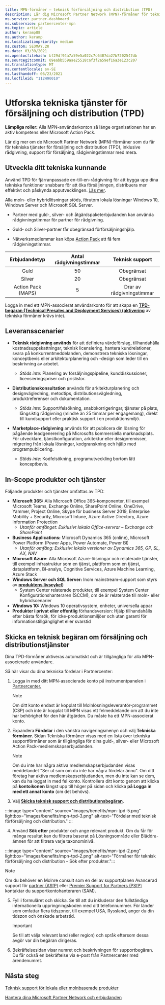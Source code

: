 ```yaml
---
title: MPN-förmåner – teknisk förförsäljning och distribution (TPD)
description: Lär dig Microsoft Partner Network (MPN)-förmåner för tekniska tjänster före försäljning och distribution (TPD)
ms.service: partner-dashboard
ms.subservice: partnercenter-mpn
ms.topic: article
author: keramp88
ms.author: keramp
ms.localizationpriority: medium
ms.custom: SEOMAY.20
ms.date: 03/30/2021
ms.openlocfilehash: bf29df94a7a59e5a022c7c6407da27b7202547db
ms.sourcegitcommit: 09eabb559aae25518caf3f2a59ef16a3e123c207
ms.translationtype: MT
ms.contentlocale: sv-SE
ms.lasthandoff: 06/23/2021
ms.locfileid: "112490010"
---
```

# <a name="explore-technical-presales-and-deployment-services-tpd"></a>Utforska tekniska tjänster för försäljning och distribution (TPD) 

**Lämpliga roller:** Alla MPN-användarkonton så länge organisationen har en aktiv kompetens eller Microsoft Action Pack.

Lär dig mer om de Microsoft Partner Network (MPN)-förmåner som du får för tekniska tjänster för försäljning och distribution (TPD), inklusive rådgivning, support för försäljning, rådgivningstimmar med mera.

## <a name="develop-your-technical-know-how"></a>Utveckla ditt tekniska kunnande

Använd TPD för fjärranpassade en-till-en-rådgivning för att bygga upp dina tekniska funktioner snabbare för att öka försäljningen, distribuera mer effektivt och påskynda apputvecklingen. [Läs mer](https://aka.ms/TPD).

Alla moln- eller hybridlösningar stöds, förutom lokala lösningar Windows 10, Windows Server och Microsoft SQL Server. 

- Partner med guld-, silver- och åtgärdspaketerbjudanden kan använda rådgivningstimmar för partner för rådgivning. 

- Guld- och Silver-partner får obegränsad förförsäljningshjälp. 

- Nätverksmedlemmar kan köpa [Action Pack](https://partner.microsoft.com/membership/action-pack) att få fem rådgivningstimmar.  

|     Erbjudandetyp    | Antal rådgivningstimmar |   Teknisk support   |
|:-----------------:|:------------------------:|:----------------------:|
|        Guld       |            50            |        Obegränsat       |
|       Silver      |            20            |        Obegränsat       |
| Action Pack (MAPS) |             5            | Drar av rådgivningstimmar |

Logga in med ett MPN-associerat användarkonto för att skapa en **[TPD-begäran (Technical Presales and Deployment Services) (aktivering](https://partner.microsoft.com/dashboard/mpn/membership/benefits/technical/createadvisoryhours-servicerequest)** av tekniska förmåner krävs inte).

## <a name="delivery-scenarios"></a>Leveransscenarier

- **Teknisk rådgivning används** för att definiera värdeförslag, tillhandahålla kostnadsuppskattningar, teknisk licensiering, hantera kundrelationer, svara på konkurrentmeddelanden, demonstrera tekniska lösningar, konceptbevis eller arkitekturplanering och -design som leder till en beskrivning av arbetet.

  - *Stöds inte:* Planering av försäljningspipeline, kunddiskussioner, licensieringspriser och prislistor.


- **Distributionskonsultation** används för arkitekturplanering och designvägledning, metodtips, distributionsvägledning, produktreferenser och dokumentation.

  - *Stöds inte:* Support/felsökning, snabbkorrigeringar, tjänster på plats, långsiktig rådgivning (mindre än 25 timmar per engagemang), direkt till kundsupport eller praktisk support i en produktionsmiljö. 


- **Marketplace-rådgivning** används för att publicera din lösning för pågående leadgenerering på Microsofts kommersiella marknadsplats. För utvecklare, tjänstkonfiguration, arkitektur eller designremisser, migrering från lokala lösningar, kodgranskning och hjälp med programpublicering.

  - *Stöds inte:* Kodfelsökning, programutveckling bortom lätt konceptbevis.

## <a name="in-scope-products-and-services"></a>In-Scope produkter och tjänster

Följande produkter och tjänster omfattas av TPD:
- **Microsoft 365:** Alla Microsoft Office 365-komponenter, till exempel Microsoft Teams, Exchange Online, SharePoint Online, OneDrive, Yammer, Project Online, Skype för business Server 2019, Enterprise Mobility + Security, Microsoft Intune, Azure Active Directory, Azure Information Protection
  - *Utanför omfånget: Exklusivt lokala Office-servrar – Exchange och SharePoint*
- **Business Applications:** Microsoft Dynamics 365 (online), Microsoft Power Platform (Power Apps, Power Automate, Power BI)
  - *Utanför omfång: Exklusivt lokala versioner av Dynamics 365, GP, SL, AX, NAV*
- **Microsoft Azure:** Alla Microsoft Azure-lösningar och relaterade tjänster, till exempel infrastruktur som en tjänst, plattform som en tjänst, dataplattform, BI-analys, Cognitive Services, Azure Machine Learning, Azure Stack
- **Windows Server och SQL Server:** Inom mainstream-support som styrs av **[produktens livscykel](/lifecycle/policies/fixed)**)
  - System Center relaterade produkter, till exempel System Center Konfigurationshanteraren (SCCM), om de är relaterade till moln- eller hybridscenarier
- **Windows 10:** Windows 10 operativsystem, enheter, universella appar
- **Produkter i privat eller offentlig** förhandsversion: Hjälp tillhandahålls efter bästa försök, för icke-produktionsmiljöer och utan garanti för informationstillgänglighet eller svarstid

## <a name="submit-a-technical-presales-and-deployment-services-request"></a>Skicka en teknisk begäran om försäljning och distributionstjänster 

Dina TPD-förmåner aktiveras automatiskt och är tillgängliga för alla MPN-associerade användare. 

Så här visar du dina tekniska fördelar i Partnercenter:

1. Logga in med ditt MPN-associerade konto på instrumentpanelen i [Partnercenter.](https://partner.microsoft.com/dashboard) 

   > [!NOTE]
   > Om ditt konto endast är kopplat till Molnlösningsleverantör-programmet (CSP) och inte är kopplat till MPN visas ett felmeddelande om att du inte har behörighet för den här åtgärden. Du måste ha ett MPN-associerat konto.

2. Expandera **Fördelar** i den vänstra navigeringsmenyn och välj **Tekniska förmåner.** Sidan Tekniska förmåner visas med en lista över tekniska supportförmåner som är tillgängliga för dina guld-, silver- eller Microsoft Action Pack-medlemskapserbjudanden. 

   > [!NOTE]
   > Om du inte har några aktiva medlemskapserbjudanden visas meddelandet "Ser ut som om du inte har några fördelar ännu". Om ditt företag har aktiva medlemskapserbjudanden, men du inte kan se dem, kan du ha loggat in med fel konto. Kontrollera ditt konto genom att klicka på **kontoikonen** längst upp till höger på sidan och klicka **på Logga in med ett annat konto** (om det behövs).

3. Välj **[Skicka teknisk support och distributionsbegäran](https://partner.microsoft.com/dashboard/mpn/membership/benefits/technical/createadvisoryhours-servicerequest)**.

:::image type="content" source="images/benefits/mpn-tpd-5.png" lightbox="images/benefits/mpn-tpd-3.png" alt-text="Fördelar med teknisk förförsäljning och distribution." :::

4. Använd **Sök efter** produkter och ange relevant produkt. Om du får för många resultat kan du filtrera baserat på Lösningsområde eller Bläddra-ämnen för att filtrera varje taxonominivå.

:::image type="content" source="images/benefits/mpn-tpd-2.png" lightbox="images/benefits/mpn-tpd-2.png" alt-text="Förmåner för teknisk förförsäljning och distribution – Sök efter produkter.":::

   > [!NOTE]
   > Om du behöver en Molnre consult som en del av supportplanen Avancerad support för [partner (ASfP)](https://partner.microsoft.com/support/advanced-cloud-support) eller [Premier Support for Partners (PSfP)](https://partner.microsoft.com/support/microsoft-services-premier-support) kontaktar du supportkontohanteraren (SAM).

5. Fyll i formuläret och skicka. Se till att du inkluderar den fullständiga internationella uppringningskoden med ditt telefonnummer. För länder som omfattar flera tidszoner, till exempel USA, Ryssland, anger du din tidszon och önskade arbetstid.

   > [!IMPORTANT]
   > Se till att välja relevant land (eller region) och språk eftersom dessa avgör var din begäran dirigeras.

6. Bekräftelsesidan visar numret och beskrivningen för supportbegäran. Du får också en bekräftelse via e-post från Partnercenter med ärendenumret.

## <a name="next-steps"></a>Nästa steg
[Teknisk support för lokala eller molnbaserade produkter](/mpn-benefits-technical-support.md)

[Hantera dina Microsoft Partner Network och erbjudanden](manage-your-partner-network-benefits.md)
